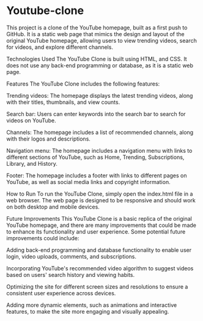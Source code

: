 # Youtube-clone
This project is a clone of the YouTube homepage, built as a first push to GitHub. It is a static web page that mimics the design and layout of the original YouTube homepage, allowing users to view trending videos, search for videos, and explore different channels.

Technologies Used
The YouTube Clone is built using HTML, and CSS. It does not use any back-end programming or database, as it is a static web page.

Features
The YouTube Clone includes the following features:

Trending videos: The homepage displays the latest trending videos, along with their titles, thumbnails, and view counts.

Search bar: Users can enter keywords into the search bar to search for videos on YouTube.

Channels: The homepage includes a list of recommended channels, along with their logos and descriptions.

Navigation menu: The homepage includes a navigation menu with links to different sections of YouTube, such as Home, Trending, Subscriptions, Library, and History.

Footer: The homepage includes a footer with links to different pages on YouTube, as well as social media links and copyright information.

How to Run
To run the YouTube Clone, simply open the index.html file in a web browser. The web page is designed to be responsive and should work on both desktop and mobile devices.

Future Improvements
This YouTube Clone is a basic replica of the original YouTube homepage, and there are many improvements that could be made to enhance its functionality and user experience. Some potential future improvements could include:

Adding back-end programming and database functionality to enable user login, video uploads, comments, and subscriptions.

Incorporating YouTube's recommended video algorithm to suggest videos based on users' search history and viewing habits.

Optimizing the site for different screen sizes and resolutions to ensure a consistent user experience across devices.

Adding more dynamic elements, such as animations and interactive features, to make the site more engaging and visually appealing.
